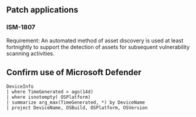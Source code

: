 ## Patch applications 
### ISM-1807

Requirement: An automated method of asset discovery is used at least fortnightly to support the detection of assets for subsequent vulnerability scanning activities.

## Confirm use of Microsoft Defender
```
DeviceInfo
| where TimeGenerated > ago(14d)
| where isnotempty( OSPlatform)
| summarize arg_max(TimeGenerated, *) by DeviceName
| project DeviceName, OSBuild, OSPlatform, OSVersion

```
